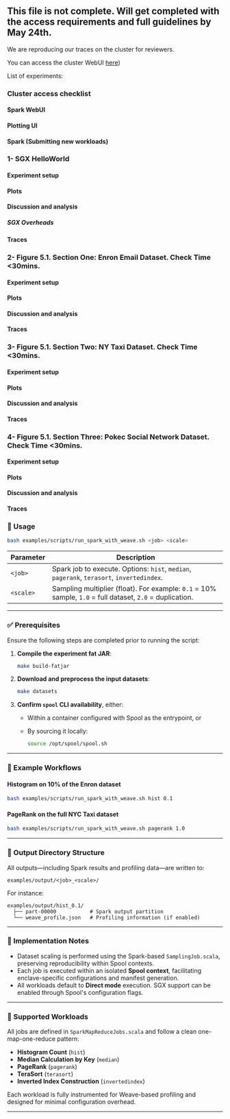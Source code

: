 ## This file is not complete. Will get completed with the access requirements and full guidelines by May 24th. 

We are reproducing our traces on the cluster for reviewers.

You can access the cluster WebUI [here](http://sparkui-eastus.eastus.cloudapp.azure.com:8080/))

List of experiments: 

### Cluster access checklist 

#### Spark WebUI 

#### Plotting UI

#### Spark (Submitting new workloads) 

### 1- SGX HelloWorld 

#### Experiment setup 

#### Plots 

#### Discussion and analysis 

##### SGX Overheads 

#### Traces

### 2- Figure 5.1. Section One: Enron Email Dataset. **Check Time <30mins**. 


#### Experiment setup 

#### Plots 

#### Discussion and analysis 

#### Traces

### 3- Figure 5.1. Section Two: NY Taxi Dataset. **Check Time <30mins**. 

#### Experiment setup 

#### Plots 

#### Discussion and analysis 

#### Traces


### 4- Figure 5.1. Section Three: Pokec Social Network Dataset. **Check Time <30mins**. 

#### Experiment setup 

#### Plots 

#### Discussion and analysis 

#### Traces


### 📆 Usage

```bash
bash examples/scripts/run_spark_with_weave.sh <job> <scale>
```

| Parameter  | Description                                                                 |
|------------|-----------------------------------------------------------------------------|
| `<job>`    | Spark job to execute. Options: `hist`, `median`, `pagerank`, `terasort`, `invertedindex`. |
| `<scale>`  | Sampling multiplier (float). For example: `0.1` = 10% sample, `1.0` = full dataset, `2.0` = duplication. |

---

### ✅ Prerequisites

Ensure the following steps are completed prior to running the script:

1. **Compile the experiment fat JAR**:

    ```bash
    make build-fatjar
    ```

2. **Download and preprocess the input datasets**:

    ```bash
    make datasets
    ```

3. **Confirm `spool` CLI availability**, either:

    - Within a container configured with Spool as the entrypoint, or
    - By sourcing it locally:

      ```bash
      source /opt/spool/spool.sh
      ```

---

### 🚀 Example Workflows

#### Histogram on 10% of the Enron dataset

```bash
bash examples/scripts/run_spark_with_weave.sh hist 0.1
```

#### PageRank on the full NYC Taxi dataset

```bash
bash examples/scripts/run_spark_with_weave.sh pagerank 1.0
```

---

### 📁 Output Directory Structure

All outputs—including Spark results and profiling data—are written to:

```
examples/output/<job>_<scale>/
```

For instance:

```
examples/output/hist_0.1/
  ├── part-00000           # Spark output partition
  └── weave_profile.json   # Profiling information (if enabled)
```

---

### 🧠 Implementation Notes

- Dataset scaling is performed using the Spark-based `SamplingJob.scala`, preserving reproducibility within Spool contexts.
- Each job is executed within an isolated **Spool context**, facilitating enclave-specific configurations and manifest generation.
- All workloads default to **Direct mode** execution. SGX support can be enabled through Spool's configuration flags.

---

### 📌 Supported Workloads

All jobs are defined in `SparkMapReduceJobs.scala` and follow a clean one-map-one-reduce pattern:

- **Histogram Count** (`hist`)
- **Median Calculation by Key** (`median`)
- **PageRank** (`pagerank`)
- **TeraSort** (`terasort`)
- **Inverted Index Construction** (`invertedindex`)

Each workload is fully instrumented for Weave-based profiling and designed for minimal configuration overhead.

---
